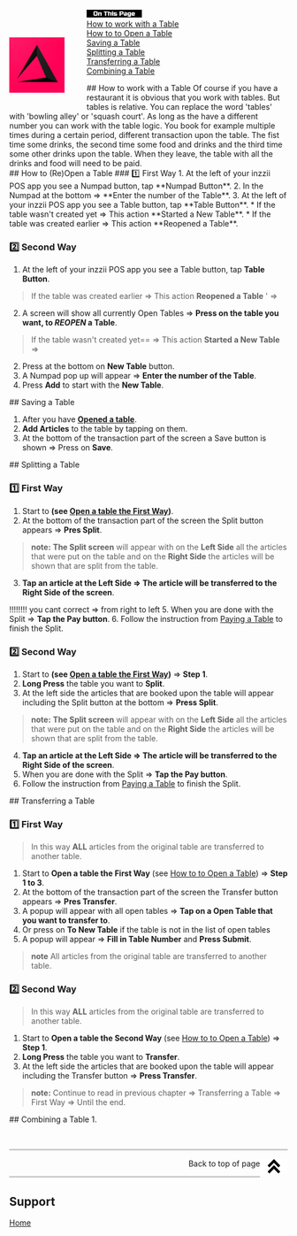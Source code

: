 <div id= "Top"></div>
<p><img src="../Assets/Pictures/play_store_512.png" alt="inzzii logo" width="100" style="float: left; margin-right: 40px; margin-top: 50px; margin-bottom: 20px"/>
<img src="../Assets/Pictures/OnTP.png" alt="index" width="100" style="float: left"/> <br>
<a href="#Work Table">How to work with a Table</a><br>
<a href="#Open Table">How to to Open a Table</a><br>
<a href="#Save Table">Saving a Table</a><br>
<a href="#Split Table">Splitting a Table</a><br>
<a href="#Transfer Table">Transferring a Table</a><br>
<a href="#Combine Table">Combining a Table</a><br>
</p>

<div id= "Work Table"></div>
## How to work with a Table
Of course if you have a restaurant it is obvious that you work with tables. But tables is relative. You can replace the word 'tables' with 'bowling alley' or 'squash court'. As long as the have a different number you can work with the table logic. You book for example multiple times during a certain period, different transaction upon the table. The fist time some drinks, the second time some food and drinks and the third time some other drinks upon the table.
When they leave, the table with all the drinks and food will need to be paid.

<div id= "Open Table"></div>
## How to (Re)Open a Table
### 1️⃣  First Way
1. At the left of your inzzii POS app you see a Numpad button, tap **Numpad Button**.
2. In the Numpad at the bottom => **Enter the number of the Table**.
3. At the left of your inzzii POS app you see a Table button, tap **Table Button**.
* If the table wasn't created yet => This action **Started a New Table**.
* If the table was created earlier => This action **Reopened a Table**.

### 2️⃣  Second Way

1. At the left of your inzzii POS app you see a Table button, tap **Table Button**.  
> If the table was created earlier => This action **Reopened a Table** ' =>

2. A screen will show all currently Open Tables => **Press on the table you want, to _REOPEN_ a Table**.

> If the table wasn't created yet== => This action **Started a New Table** =>
2. Press at the bottom on **New Table** button.
3. A Numpad pop up will appear => **Enter the number of the Table**.
4. Press **Add** to start with the **New Table**.


<div id= "Save Table"></div>
## Saving a Table

1. After you have **<a href="#Open Table">Opened a table</a>**.
2. **Add Articles** to the table by tapping on them.
3. At the bottom of the transaction part of the screen a Save button is shown => Press on **Save**.

<div id= "Split Table"></div>
## Splitting a Table

### 1️⃣  First Way
1. Start to **(see <a href="#Open Table">Open a table the First Way</a>)**.
2. At the bottom of the transaction part of the screen the Split button appears => **Pres Split**.
> **note:**  **The Split screen** will appear with on the **Left Side** all the articles that were put on the table and on the **Right Side** the articles will be shown that are split from the table.
3. **Tap an article at the Left Side => The article will be transferred to the Right Side of the screen**.

!!!!!!!! you cant correct => from right to left
5. When you are done with the Split => **Tap the Pay button**.
6. Follow the instruction from <a href="#Pay Table">Paying a Table</a> to finish the Split.

### 2️⃣  Second Way

1. Start to **(see <a href="#Open Table">Open a table the First Way</a>)** => **Step 1**.
2. **Long Press** the table you want to **Split**.
3. At the left side the articles that are booked upon the table will appear including the Split button at the bottom => **Press Split**.
> **note:**  **The Split screen** will appear with on the **Left Side** all the articles that were put on the table and on the **Right Side** the articles will be shown that are split from the table.
4. **Tap an article at the Left Side => The article will be transferred to the Right Side of the screen**.
5. When you are done with the Split => **Tap the Pay button**.
6. Follow the instruction from <a href="#Pay Table">Paying a Table</a> to finish the Split.

<div id= "Transfer Table"></div>
## Transferring a Table

### 1️⃣  First Way 
> In this way **ALL** articles from the original table are transferred to another table.
1. Start to **Open a table the First Way** (see <a href="#Open Table">How to to Open a Table</a>) => **Step 1 to 3**.
2. At the bottom of the transaction part of the screen the Transfer button appears => **Pres Transfer**.
3. A popup will appear with all open tables => **Tap on a Open Table that you want to transfer to**.
4. Or press on **To New Table** if the table is not in the list of open tables 
5. A popup will appear => **Fill in Table Number** and **Press Submit**. 
> **note** All articles from the original table are transferred to another table.

### 2️⃣  Second Way
> In this way **ALL** articles from the original table are transferred to another table.

1. Start to **Open a table the Second Way** (see <a href="#Open Table">How to to Open a Table</a>) => **Step 1**.
2. **Long Press** the table you want to **Transfer**.
3. At the left side the articles that are booked upon the table will appear including the Transfer button => **Press Transfer**.
> **note:**  Continue to read in previous chapter => Transferring a Table => First Way => Until the end.

<div id= "Combine Table"></div>
## Combining a Table
1.


<p><br></p>
<hr style="border-top: 3px solid #ccc; background: transparent;" >
<a href="#Top"><img src="../Assets/Pictures/Top.png" alt="Top" width="50" align="right" style="margin-bottom: 10px"/></a>
<p style="text-align: right;"> Back to top of page </p>
<hr style="border-top: 3px solid #ccc; background: transparent;" >

## Support
[Home](../index.md)